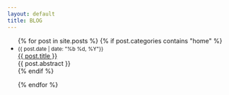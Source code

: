 ```yaml
---
layout: default
title: BLOG
---
```

<div>
  <ul class="posts">
  {% for post in site.posts %}
      {% if post.categories contains "home"  %}
      <li>
      <small>{{ post.date | date: "%b %d, %Y"}}</small> <br>
      <a href="{{ post.url }}"> {{ post.title }}</a>  <br>   
          {{ post.abstract }}  
      <!--
      <span class="archivedate hidemobile">{{ post.date | date: "%b %d, %Y"}}</span>
      -->
      </li>
          {% endif %}

  {% endfor %}
  </ul>

</div>



